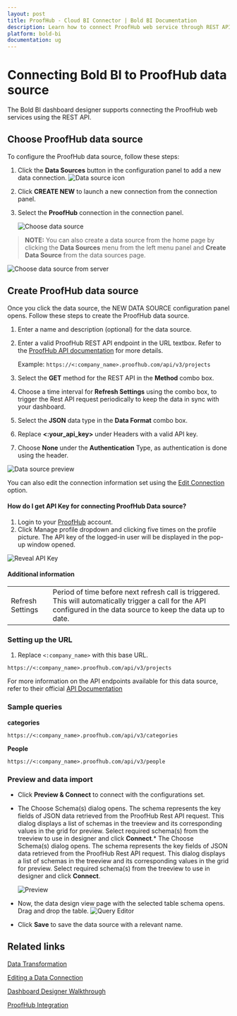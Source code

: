 ```yaml
---
layout: post
title: ProofHub - Cloud BI Connector | Bold BI Documentation
description: Learn how to connect ProofHub web service through REST API endpoint with cloud-hosted Bold BI and create data source for widget configuration.
platform: bold-bi
documentation: ug
---
```


# Connecting Bold BI to ProofHub data source

The Bold BI dashboard designer supports connecting the ProofHub web services using the REST API.

## Choose ProofHub data source

To configure the ProofHub data source, follow these steps:

1. Click the **Data Sources** button in the configuration panel to add a new data connection.
   ![Data source icon](/static/assets/working-with-datasource/data-connectors/images/common/DataSourcesIcon.png)  
   
2. Click **CREATE NEW** to launch a new connection from the connection panel.
3. Select the **ProofHub** connection in the connection panel.

   ![Choose data source](/static/assets/working-with-datasource/data-connectors/images/proofhub/ChooseDS.png)

> **NOTE:**  You can also create a data source from the home page by clicking the **Data Sources** menu from the left menu panel and **Create Data Source** from the data sources page.

   ![Choose data source from server](/static/assets/working-with-datasource/data-connectors/images/proofhub/ChooseDS_server.png)

## Create ProofHub data source

Once you click the data source, the NEW DATA SOURCE configuration panel opens. Follow these steps to create the ProofHub data source.
1. Enter a name and description (optional) for the data source.
2. Enter a valid ProofHub REST API endpoint in the URL textbox. Refer to the [ProofHub API documentation](https://github.com/ProofHub/api_v3) for more details.

      Example: `https://<:company_name>.proofhub.com/api/v3/projects`

3. Select the **GET** method for the REST API in the **Method** combo box.
4. Choose a time interval for **Refresh Settings** using the combo box, to trigger the Rest API request periodically to keep the data in sync with your dashboard.  
5. Select the **JSON** data type in the **Data Format** combo box.
6. Replace **&lt;:your_api_key&gt;** under Headers with a valid API key.
7. Choose **None** under the **Authentication** Type, as authentication is done using the header.

![Data source preview](/static/assets/working-with-datasource/data-connectors/images/proofhub/DataSourcesView.png)

You can also edit the connection information set using the [Edit Connection](/working-with-data-source/editing-a-data-connection/) option.

#### How do I get API Key for connecting ProofHub Data source?

1. Login to your [ProofHub](https://www.ProofHub.com/login) account.
2. Click Manage profile dropdown and clicking five times on the profile picture. The API key of the logged-in user will be displayed in the pop-up window opened.

![Reveal API Key](/static/assets/working-with-datasource/data-connectors/images/proofhub/Access_key.png)

#### Additional information
<table width="600">
<tr>
<td>
Refresh Settings
</td>
<td>
Period of time before next refresh call is triggered. This will automatically trigger a call for the API configured in the data source to keep the data up to date.
</td>
</tr>
</table>

### Setting up the URL
1. Replace `<:company_name>` with this base URL.

`https://<:company_name>.proofhub.com/api/v3/projects`

For more information on the API endpoints available for this data source, refer to their official [API Documentation](https://github.com/ProofHub/api_v3)

### Sample queries

**categories**

`https://<:company_name>.proofhub.com/api/v3/categories`


**People**

`https://<:company_name>.proofhub.com/api/v3/people`

### Preview and data import
* Click **Preview & Connect** to connect with the configurations set.
* The Choose Schema(s) dialog opens. The schema represents the key fields of JSON data retrieved from the ProofHub Rest API request. This dialog displays a list of schemas in the treeview and its corresponding values in the grid for preview. Select required schema(s) from the treeview to use in designer and click **Connect**.* The Choose Schema(s) dialog opens. The schema represents the key fields of JSON data retrieved from the ProofHub Rest API request. This dialog displays a list of schemas in the treeview and its corresponding values in the grid for preview. Select required schema(s) from the treeview to use in designer and click **Connect**.

   ![Preview](/static/assets/working-with-datasource/data-connectors/images/common/Preview.png)

* Now, the data design view page with the selected table schema opens. Drag and drop the table.
   ![Query Editor](/static/assets/working-with-datasource/data-connectors/images/common/QueryEditor.png)

* Click **Save** to save the data source with a relevant name.

## Related links

[Data Transformation](/working-with-data-source/transforming-data/joining-table/)

[Editing a Data Connection](/working-with-data-source/editing-a-data-connection/)   

[Dashboard Designer Walkthrough](/getting-started/creating-dashboard/)

[ProofHub Integration](https://www.boldbi.com/integrations/ProofHub?utm_source=syncfusion&utm_medium=documentation&utm_campaign=boldbiProofHubintegration)
